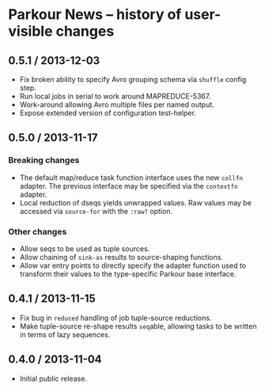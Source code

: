 # Parkour News – history of user-visible changes

## 0.5.1 / 2013-12-03

- Fix broken ability to specify Avro grouping schema via `shuffle` config step.
- Run local jobs in serial to work around MAPREDUCE-5367.
- Work-around allowing Avro multiple files per named output.
- Expose extended version of configuration test-helper.

## 0.5.0 / 2013-11-17

### Breaking changes

- The default map/reduce task function interface uses the new `collfn` adapter.
  The previous interface may be specified via the `contextfn` adapter.
- Local reduction of dseqs yields unwrapped values.  Raw values may be accessed
  via `source-for` with the `:raw?` option.

### Other changes

- Allow seqs to be used as tuple sources.
- Allow chaining of `sink-as` results to source-shaping functions.
- Allow var entry points to directly specify the adapter function used to
  transform their values to the type-specific Parkour base interface.

## 0.4.1 / 2013-11-15

- Fix bug in `reduced` handling of job tuple-source reductions.
- Make tuple-source re-shape results `seq`able, allowing tasks to be written in
  terms of lazy sequences.

## 0.4.0 / 2013-11-04

- Initial public release.
